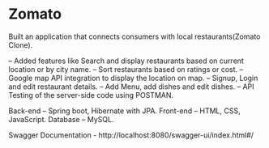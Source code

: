 # Zomato

Built an application that connects consumers with local restaurants(Zomato Clone).

– Added features like Search and display restaurants based on current location or by city name.
– Sort restaurants based on ratings or cost. – Google map API integration to display the location on map.
– Signup, Login and edit restaurant details.
– Add Menu, add dishes and edit dishes.
– API Testing of the server-side code using POSTMAN.

Back-end – Spring boot, Hibernate with JPA.
Front-end – HTML, CSS, JavaScript.
Database – MySQL.

Swagger Documentation - http://localhost:8080/swagger-ui/index.html#/
